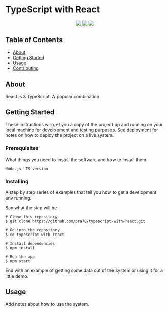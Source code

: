 # TypeScript with React

<p align="center">
  <a href="https://img.shields.io/badge/stack-TypeScript-navy?color=%233178c6">
	  <img src="https://img.shields.io/badge/stack-TypeScript-navy?color=%233178c6">
	</a>
  <a href="https://img.shields.io/badge/stack-React-blue">
	  <img src="https://img.shields.io/badge/stack-React-blue">
	</a>
<a href="https://img.shields.io/badge/stack-JS-brightgreen">
	<img src="https://img.shields.io/badge/stack-JS-brightgreen">
	</a>
</p>

## Table of Contents

- [About](#about)
- [Getting Started](#getting_started)
- [Usage](#usage)
- [Contributing](../CONTRIBUTING.md)

## About <a name = "about"></a>

React.js & TypeScript. A popular combination

## Getting Started <a name = "getting_started"></a>

These instructions will get you a copy of the project up and running on your local machine for development and testing purposes. See [deployment](#deployment) for notes on how to deploy the project on a live system.

### Prerequisites

What things you need to install the software and how to install them.

```
Node.js LTS version
```

### Installing

A step by step series of examples that tell you how to get a development env running.

Say what the step will be

```
# Clone this repository
$ git clone https://github.com/pra78/typescript-with-react.git

# Go into the repository
$ cd typescript-with-react

# Install dependencies
$ npm install

# Run the app
$ npm start
```

End with an example of getting some data out of the system or using it for a little demo.

## Usage <a name = "usage"></a>

Add notes about how to use the system.
